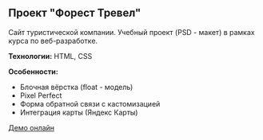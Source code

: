 ## Проект "Форест Тревел"

Сайт туристической компании. Учебный проект (PSD - макет) в рамках курса по веб-разработке.

**Технологии:** HTML, CSS

**Особенности:**

- Блочная вёрстка (float - модель)
- Pixel Perfect
- Форма обратной связи с кастомизацией
- Интеграция карты (Яндекс Карты)

[Демо онлайн](https://evgeniy-web-dev.github.io/forest-travel/)
